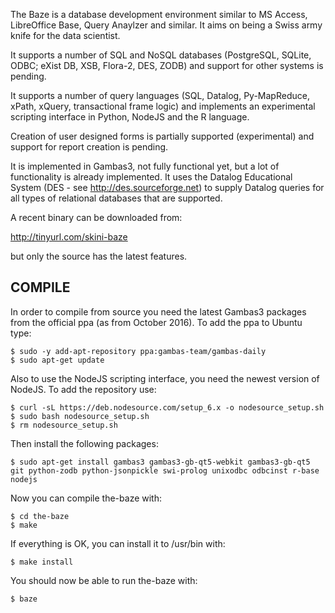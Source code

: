 The Baze is a database development environment similar to MS Access, 
LibreOffice Base, Query Anaylzer and similar. It aims on being a Swiss
army knife for the data scientist.

It supports a number of SQL and NoSQL databases (PostgreSQL, SQLite, 
ODBC; eXist DB, XSB, Flora-2, DES, ZODB) and support for other systems 
is pending.

It supports a number of query languages (SQL, Datalog, Py-MapReduce,
xPath, xQuery, transactional frame logic) and implements an experimental
scripting interface in Python, NodeJS and the R language. 

Creation of user designed forms is partially supported (experimental)
and support for report creation is pending.

It is implemented in Gambas3, not fully functional yet, but a lot
of functionality is already implemented. It uses the Datalog Educational
System (DES - see http://des.sourceforge.net) to supply Datalog queries 
for all types of relational databases that are supported.

A recent binary can be downloaded from:

http://tinyurl.com/skini-baze

but only the source has the latest features.

COMPILE
-------

In order to compile from source you need the latest Gambas3 packages
from the official ppa (as from October 2016). To add the ppa to Ubuntu
type:

```
$ sudo -y add-apt-repository ppa:gambas-team/gambas-daily
$ sudo apt-get update
```

Also to use the NodeJS scripting interface, you need the newest version
of NodeJS. To add the repository use:

```
$ curl -sL https://deb.nodesource.com/setup_6.x -o nodesource_setup.sh
$ sudo bash nodesource_setup.sh
$ rm nodesource_setup.sh
```

Then install the following packages:

```
$ sudo apt-get install gambas3 gambas3-gb-qt5-webkit gambas3-gb-qt5 git python-zodb python-jsonpickle swi-prolog unixodbc odbcinst r-base nodejs
```

Now you can compile the-baze with:

```
$ cd the-baze
$ make
```

If everything is OK, you can install it to /usr/bin with:

```
$ make install
```

You should now be able to run the-baze with:

```
$ baze
```


